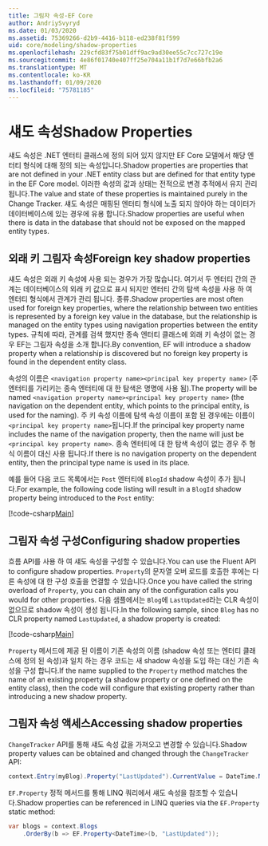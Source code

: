 ```yaml
---
title: 그림자 속성-EF Core
author: AndriySvyryd
ms.date: 01/03/2020
ms.assetid: 75369266-d2b9-4416-b118-ed238f81f599
uid: core/modeling/shadow-properties
ms.openlocfilehash: 229cfd83f75b01dff9ac9ad30ee55c7cc727c19e
ms.sourcegitcommit: 4e86f01740e407ff25e704a11b1f7d7e66bfb2a6
ms.translationtype: MT
ms.contentlocale: ko-KR
ms.lasthandoff: 01/09/2020
ms.locfileid: "75781185"
---
```

# <a name="shadow-properties"></a><span data-ttu-id="edaa5-102">섀도 속성</span><span class="sxs-lookup"><span data-stu-id="edaa5-102">Shadow Properties</span></span>

<span data-ttu-id="edaa5-103">섀도 속성은 .NET 엔터티 클래스에 정의 되어 있지 않지만 EF Core 모델에서 해당 엔터티 형식에 대해 정의 되는 속성입니다.</span><span class="sxs-lookup"><span data-stu-id="edaa5-103">Shadow properties are properties that are not defined in your .NET entity class but are defined for that entity type in the EF Core model.</span></span> <span data-ttu-id="edaa5-104">이러한 속성의 값과 상태는 전적으로 변경 추적에서 유지 관리 됩니다.</span><span class="sxs-lookup"><span data-stu-id="edaa5-104">The value and state of these properties is maintained purely in the Change Tracker.</span></span> <span data-ttu-id="edaa5-105">섀도 속성은 매핑된 엔터티 형식에 노출 되지 않아야 하는 데이터가 데이터베이스에 있는 경우에 유용 합니다.</span><span class="sxs-lookup"><span data-stu-id="edaa5-105">Shadow properties are useful when there is data in the database that should not be exposed on the mapped entity types.</span></span>

## <a name="foreign-key-shadow-properties"></a><span data-ttu-id="edaa5-106">외래 키 그림자 속성</span><span class="sxs-lookup"><span data-stu-id="edaa5-106">Foreign key shadow properties</span></span>

<span data-ttu-id="edaa5-107">섀도 속성은 외래 키 속성에 사용 되는 경우가 가장 많습니다. 여기서 두 엔터티 간의 관계는 데이터베이스의 외래 키 값으로 표시 되지만 엔터티 간의 탐색 속성을 사용 하 여 엔터티 형식에서 관계가 관리 됩니다. 종류.</span><span class="sxs-lookup"><span data-stu-id="edaa5-107">Shadow properties are most often used for foreign key properties, where the relationship between two entities is represented by a foreign key value in the database, but the relationship is managed on the entity types using navigation properties between the entity types.</span></span> <span data-ttu-id="edaa5-108">규칙에 따라, 관계를 검색 했지만 종속 엔터티 클래스에 외래 키 속성이 없는 경우 EF는 그림자 속성을 소개 합니다.</span><span class="sxs-lookup"><span data-stu-id="edaa5-108">By convention, EF will introduce a shadow property when a relationship is discovered but no foreign key property is found in the dependent entity class.</span></span>

<span data-ttu-id="edaa5-109">속성의 이름은 `<navigation property name><principal key property name>` (주 엔터티를 가리키는 종속 엔터티에 대 한 탐색은 명명에 사용 됨).</span><span class="sxs-lookup"><span data-stu-id="edaa5-109">The property will be named `<navigation property name><principal key property name>` (the navigation on the dependent entity, which points to the principal entity, is used for the naming).</span></span> <span data-ttu-id="edaa5-110">주 키 속성 이름에 탐색 속성 이름이 포함 된 경우에는 이름이 `<principal key property name>`됩니다.</span><span class="sxs-lookup"><span data-stu-id="edaa5-110">If the principal key property name includes the name of the navigation property, then the name will just be `<principal key property name>`.</span></span> <span data-ttu-id="edaa5-111">종속 엔터티에 대 한 탐색 속성이 없는 경우 주 형식 이름이 대신 사용 됩니다.</span><span class="sxs-lookup"><span data-stu-id="edaa5-111">If there is no navigation property on the dependent entity, then the principal type name is used in its place.</span></span>

<span data-ttu-id="edaa5-112">예를 들어 다음 코드 목록에서는 `Post` 엔터티에 `BlogId` shadow 속성이 추가 됩니다.</span><span class="sxs-lookup"><span data-stu-id="edaa5-112">For example, the following code listing will result in a `BlogId` shadow property being introduced to the `Post` entity:</span></span>

[!code-csharp[Main](../../../samples/core/Modeling/Conventions/ShadowForeignKey.cs?name=Conventions&highlight=21-23)]

## <a name="configuring-shadow-properties"></a><span data-ttu-id="edaa5-113">그림자 속성 구성</span><span class="sxs-lookup"><span data-stu-id="edaa5-113">Configuring shadow properties</span></span>

<span data-ttu-id="edaa5-114">흐름 API를 사용 하 여 섀도 속성을 구성할 수 있습니다.</span><span class="sxs-lookup"><span data-stu-id="edaa5-114">You can use the Fluent API to configure shadow properties.</span></span> <span data-ttu-id="edaa5-115">`Property`의 문자열 오버 로드를 호출한 후에는 다른 속성에 대 한 구성 호출을 연결할 수 있습니다.</span><span class="sxs-lookup"><span data-stu-id="edaa5-115">Once you have called the string overload of `Property`, you can chain any of the configuration calls you would for other properties.</span></span> <span data-ttu-id="edaa5-116">다음 샘플에서는 `Blog`에 `LastUpdated`라는 CLR 속성이 없으므로 shadow 속성이 생성 됩니다.</span><span class="sxs-lookup"><span data-stu-id="edaa5-116">In the following sample, since `Blog` has no CLR property named `LastUpdated`, a shadow property is created:</span></span>

[!code-csharp[Main](../../../samples/core/Modeling/FluentAPI/ShadowProperty.cs?name=ShadowProperty&highlight=8)]

<span data-ttu-id="edaa5-117">`Property` 메서드에 제공 된 이름이 기존 속성의 이름 (shadow 속성 또는 엔터티 클래스에 정의 된 속성)과 일치 하는 경우 코드는 새 shadow 속성을 도입 하는 대신 기존 속성을 구성 합니다.</span><span class="sxs-lookup"><span data-stu-id="edaa5-117">If the name supplied to the `Property` method matches the name of an existing property (a shadow property or one defined on the entity class), then the code will configure that existing property rather than introducing a new shadow property.</span></span>

## <a name="accessing-shadow-properties"></a><span data-ttu-id="edaa5-118">그림자 속성 액세스</span><span class="sxs-lookup"><span data-stu-id="edaa5-118">Accessing shadow properties</span></span>

<span data-ttu-id="edaa5-119">`ChangeTracker` API를 통해 섀도 속성 값을 가져오고 변경할 수 있습니다.</span><span class="sxs-lookup"><span data-stu-id="edaa5-119">Shadow property values can be obtained and changed through the `ChangeTracker` API:</span></span>

``` csharp
context.Entry(myBlog).Property("LastUpdated").CurrentValue = DateTime.Now;
```

<span data-ttu-id="edaa5-120">`EF.Property` 정적 메서드를 통해 LINQ 쿼리에서 섀도 속성을 참조할 수 있습니다.</span><span class="sxs-lookup"><span data-stu-id="edaa5-120">Shadow properties can be referenced in LINQ queries via the `EF.Property` static method:</span></span>

``` csharp
var blogs = context.Blogs
    .OrderBy(b => EF.Property<DateTime>(b, "LastUpdated"));
```
